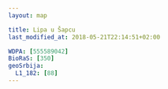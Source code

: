 ```yaml
---
layout: map

title: Lipa u Šapcu
last_modified_at: 2018-05-21T22:14:51+02:00

WDPA: [555589042]
BioRaS: [350]
geoSrbija:
  L1_182: [88]
---
```


